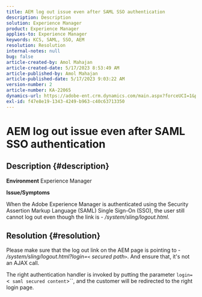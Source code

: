 ```yaml
---
title: AEM log out issue even after SAML SSO authentication
description: Description
solution: Experience Manager
product: Experience Manager
applies-to: Experience Manager
keywords: KCS, SAML, SSO, AEM
resolution: Resolution
internal-notes: null
bug: false
article-created-by: Amol Mahajan
article-created-date: 5/17/2023 8:53:49 AM
article-published-by: Amol Mahajan
article-published-date: 5/17/2023 9:03:22 AM
version-number: 2
article-number: KA-22065
dynamics-url: https://adobe-ent.crm.dynamics.com/main.aspx?forceUCI=1&pagetype=entityrecord&etn=knowledgearticle&id=35968450-90f4-ed11-8848-6045bd006d92
exl-id: f47e8e19-1343-4249-b963-c40c63713350
---
```

# AEM log out issue even after SAML SSO authentication

## Description {#description}

<b>Environment</b>
Experience Manager

<b>Issue/Symptoms</b>

When the Adobe Experience Manager is authenticated using the Security Assertion Markup Language (SAML) Single Sign-On (SSO), the user still cannot log out even though the link is - */system/sling/logout.html.*


## Resolution {#resolution}


Please make sure that the log out link on the AEM page is pointing to - */system/sling/logout.html?login=`<` secured path`>`*. And ensure that, it's not an AJAX call.

The right authentication handler is invoked by putting the parameter `login=`<` saml secured content`>``, and the customer will be redirected to the right login page.
